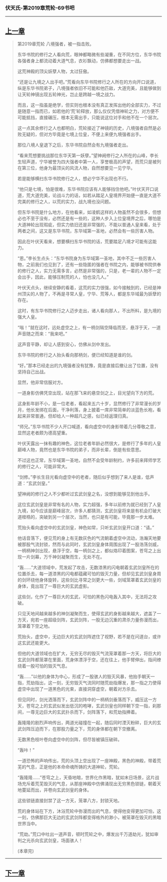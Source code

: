 ### 伏天氏-第2019章荒轮-69书吧

--------
[上一章](./4d390667cb33d4e526fd5acbd13eded2.md)
--------


>
>
>
>第2019章荒轮
>八境强者，被一指击败。
>
>东华书院的修行之人看向荒，眼神都略微有些凝重，在不同方位，东华书院各强者身上都流动着大道气息，衣衫飘动，仿佛都想要走出一战。
>
>这荒神殿的顶尖妖孽人物，太过狂傲。
>
>“还是让九境之人出手吧。”荒看向东华书院修行之人所在的方向开口说道，纵是东华书院弟子，八境强者依旧不可能和他匹敌，大道完美，且能够做到让天轮神镜出现五轮神光，岂止是跨越一境之战力。
>
>而且，这一指虽是绝学，但实则也根本没有真正发挥出他的全部实力，不过是随意一指而已，如若他的‘荒’轮释放，那么仅仅凭借神轮之力，对方便不可能抵挡，直接碾压，根本无需出手，只能说这位对手和他不在一个层次。
>
>这一点其余修行之人也都明白，荒轮接近了神镜的历史，八境强者自然是必败无疑的，但对方毕竟是七境上位皇，不便上来便九境强者出手。
>
>那位八境人皇退下之后，东华书院自然会有九境强者走出。
>
>“看来荒想要挑战那位东华天第一妖孽。”望神阙修行之人所在的山峰，李长生轻声道，宁华被誉为四大强者中第一人，享誉极高的声望，而荒只是被列在第三位，他身为最顶尖的风流人物，自然想要见一见宁华。
>
>若是能够横扫东华书院修行之人，想必宁华不出现也不行。
>
>“他只是七境，怕是很难，东华书院应该有人能够挡住他吧。”叶伏天开口说道，荒大道完美，论战斗力的话，如若从踏足人皇境界开始便一直是大道不完美的修行之人，以荒的实力，战九境也没问题。
>
>但东华书院是什么地方，在他看来，如凌鹤这样的人物虽然不会很多，但想必也不至于没有，必然还是有一些的，这种人步入上位皇境界之后，哪怕是大道神轮出现瑕疵，但实力依旧还是非常强的，不能以普通人皇来看，处于两者之间，这又是东华书院，东华域第一圣地，必然会有一些厉害人物。
>
>因此在叶伏天看来，想要横扫东华书院的话，荒要踏足八境才可能有这能力。
>
>“恩。”李长生点头：“东华书院身为东华域第一圣地，其中不乏一些厉害人物，之前我们也见到了，还有一些隐匿的强者在书院之内，能够被书院供奉的修行之人，实力无需多言，必然是非常强的，只是，老一辈的人物不一定会出手，因此，能够压制荒的人，怕也没几人。”
>
>叶伏天点头，继续安静的看着，这荒的实力很强，如今接触到的，已经是神州顶尖的人物了，不再是寻常人皇，宁华、荒等人，都是东华域最为妖孽的存在。
>
>这时，有东华书院修行之人迈步走出，诸人看向那人，不出所料，是九境的强大人皇。
>
>“嗡！”就在这时，远处虚空之上，有一柄剑隔空降临而至，悬浮于天，一道声音随之而来：“我来吧。”
>
>这声音平静，却让人感到安心，仿佛从剑中发出。
>
>东华书院的修行之人抬头看向那柄剑，便已经知道是谁的剑。
>
>“好。”那本已经走出的九境强者没有犹豫，竟是直接后撤让出了位置，没有坚持自己出战。
>
>显然，他非常信服对方。
>
>一道身影仿佛凭空出现，站在那飞来的悬空剑之上，目光望向下方的荒。
>
>这身影年龄不小，是一位老者，看起来五六十岁，显然修行了非常漫长的岁月，他长发绑在后面，干净利落，身上披着一席非常简单的淡蓝色长袍，看起来非常普通，但却给人一种超凡之感，似已经返璞归真。
>
>“师兄。”东华书院不少人开口喊道，看向虚空中的身影带着几分尊敬之意，显然这老者颇为德高望重。
>
>叶伏天露出一抹有趣的神色，这位老者年龄必然很大，是修行了多年的人皇巅峰人物，竟然也是东华书院的弟子，而非长辈，倒是有些意思。
>
>不过这也正常，东华域第一圣地，自然不会受年龄制约，许多前来拜师学艺的修行之人，可能非常大。
>
>“剑修。”李长生目光看向虚空中的老者，随后似乎想到了来人是谁，低声道：“玄武剑皇。”
>
>望神阙的修行之人不少都听过玄武剑皇之名，没想到能够见到他出手。
>
>这位玄武剑皇是非常有名的人物，实力超强，多年以前修为就已经到了人皇九境，如今应该是巅峰层次，许多人都猜测，玄武剑皇将来是有机会打破大道桎梏的，突破到另一个层次，当然，也只是有可能，毕竟那一步太难。
>
>荒抬头看向虚空中的玄武剑皇，神色如常，只听玄武剑皇开口道：“请。”
>
>他话音落下，便见荒的身上有无数灰色的气流朝着虚空中流动，浩瀚天地要被那股气流封锁，然而与此同时，玄武剑皇身体周围出现了一股浩荡剑威，一柄柄神剑出现，悬浮于空，每一柄剑之上，都似烙印着图案，苍穹之上出现一片剑幕，万千神剑凝聚而生，无处不在。
>
>“轰……”大道领域中，荒发起了攻击，无数漆黑的闪电朝着玄武剑皇所在的位置杀去，每一道漆黑的闪电都蕴藏可怕的毁灭力量，但却见玄武剑皇身周的剑环绕他身体旋转，这些剑比寻常之剑更大一些，剑域笼罩着玄武剑皇的身体，竟出现了一尊巨大的玄武虚影。
>
>这些剑，化作了一尊巨大的玄武，可怕的黑色闪电轰入其中，无法将之攻破。
>
>只见天地间越来越多的神剑凝聚而生，使得玄武的身影越来越大，遮盖了一方天，宛若一座超级剑阵，玄武剑阵，一股无边沉重的肃杀力量弥漫而出，笼罩着下空之地。
>
>荒抬头，虚空中，无边巨大的玄武剑阵遮住了视野，若不是在问道台，或许这玄武还能更大。
>
>但他的大道领域也在扩大，无穷无尽的毁灭气流笼罩着那一方天，将巨大的玄武剑阵都笼罩在里面，荒身体漂浮于空，还在往上，他手臂伸出，指间缭绕着一股可怕的毁灭气息。
>
>“轰……”以他的身体为中心，形成了一股骇人的毁灭风暴，他抬手朝天一指，荒劫指出，这一刻，无穷毁灭气流同时随荒劫指爆发，那一指之力使得虚空中出现了一道黑色的光束，直接洞穿虚空，朝着对方杀去。
>
>但见同时，剑光洒落而下，玄武剑阵中的一柄柄剑垂落而下，威压这一方天，苍穹之上的玄武似发出低沉的咆哮，玄武剑皇也同样朝下空一指，刹那间，一尊无边巨大的玄武扑杀而下，剑阵落下，和荒劫指捧着。
>
>轰隆隆的剧烈声响传出，两道光碰撞在一起，随后同时湮灭粉碎，巨大的玄武剑阵压迫而下，在那股力量之下，荒的身体都在朝下空撤离。
>
>无数黑色枝叶卷向虚空中的剑阵，但尽皆被镇压破碎。
>
>“轰咔！”
>
>一道恐怖的声响传出，荒的头顶上空出现了一座神殿，黑色的神殿，带着荒芜的气息，正是他的本命命魂所铸的大道神轮，荒轮。
>
>“轰隆隆……”苍穹之上，天昏地暗，世界化作黑暗，犹如末日场景，这片战场充斥着荒芜毁灭的气息，从那座神殿中仿佛涌现出无穷黑色锁链，朝着天地蔓延而出，并卷向玄武剑皇的身体。
>
>这些锁链直接封禁了这一方天，笼罩八方，封锁天地。
>
>荒的身体站在下方，沐浴荒轮中弥漫而出的气息，使得他变得更加可怕，这一刻，仿佛那巨大无边的玄武剑阵都变得格外的渺小，被笼罩在毁灭的黑暗世界当中。
>
>“荒劫。”荒口中吐出一道声音，顿时荒轮之中，爆发出千万道劫光，犹如审判之光杀向玄武剑皇，场面骇人！
>
>(本章完)
>
>

--------
[下一章](./51a34a6210a5b9d4c34ea76b55d59be4.md)
--------
